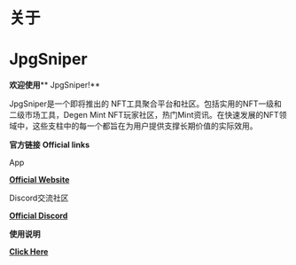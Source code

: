 # **关于**

# **JpgSniper**

**欢迎使用**** JpgSniper!**

JpgSniper是一个即将推出的 NFT工具聚合平台和社区。包括实用的NFT一级和二级市场工具，Degen Mint NFT玩家社区，热门Mint资讯。在快速发展的NFT领域中，这些支柱中的每一个都旨在为用户提供支撑长期价值的实际效用。

**官方链接**  **Official links**

App

[**Official Website**](https://jpgsniper.xyz)

Discord交流社区

[**Official Discord**](https://discord.gg/rdqUfb3ADz)

**使用说明**

[**Click Here**](https://danetteceola.gitbook.io/jpgsniper/learn)
